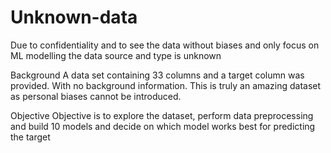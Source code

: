 # Unknown-data
Due to confidentiality and to see the data without biases and only focus on ML modelling the data source and type is unknown

Background
A data set containing 33 columns and a target column was provided. With no background information. This is truly an amazing dataset as personal biases cannot be introduced.

Objective
Objective is to explore the dataset, perform data preprocessing and build 10 models and decide on which model works best for predicting the target





